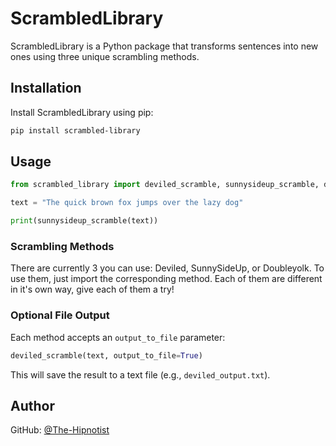 # ScrambledLibrary

ScrambledLibrary is a Python package that transforms sentences into new ones using three unique scrambling methods.

## Installation

Install ScrambledLibrary using pip:
```bash
pip install scrambled-library
```

## Usage
```python
from scrambled_library import deviled_scramble, sunnysideup_scramble, double_yolk_scramble

text = "The quick brown fox jumps over the lazy dog"

print(sunnysideup_scramble(text))
```

### Scrambling Methods

There are currently 3 you can use: Deviled, SunnySideUp, or Doubleyolk. To use them, just import the corresponding method. Each of them are different in it's own way, give each of them a try!

### Optional File Output

Each method accepts an `output_to_file` parameter:

```python
deviled_scramble(text, output_to_file=True)
```
This will save the result to a text file (e.g., `deviled_output.txt`).

## Author

GitHub: [@The-Hipnotist](https://github.com/The-Hipnotist)

